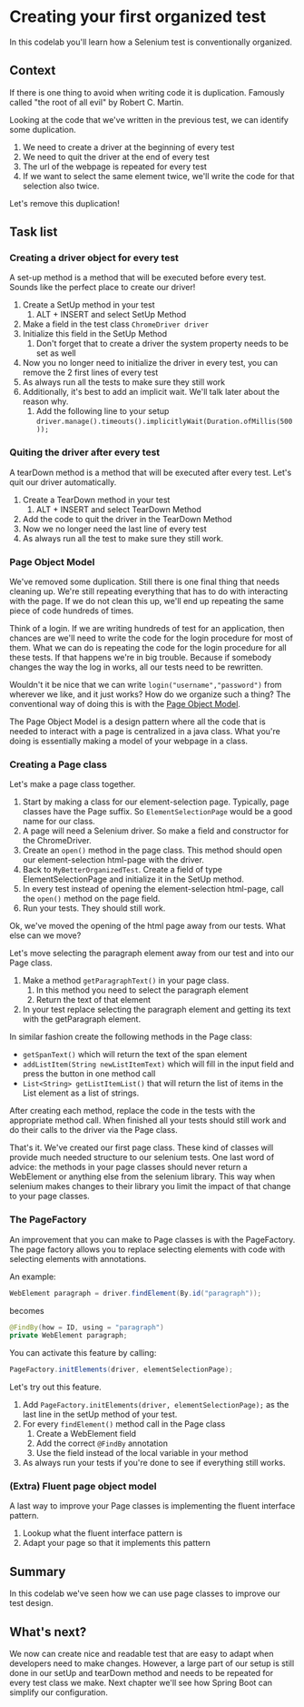 # Creating your first organized test

In this codelab you'll learn how a Selenium test is conventionally organized.

## Context
If there is one thing to avoid when writing code it is duplication. 
Famously called "the root of all evil" by Robert C. Martin.

Looking at the code that we've written in the previous test, we can identify some duplication.
1. We need to create a driver at the beginning of every test
2. We need to quit the driver at the end of every test
3. The url of the webpage is repeated for every test
4. If we want to select the same element twice, we'll write the code for that selection also twice.

Let's remove this duplication!

## Task list
### Creating a driver object for every test
A set-up method is a method that will be executed before every test.
Sounds like the perfect place to create our driver!

1. Create a SetUp method in your test
   1. ALT + INSERT and select SetUp Method
2. Make a field in the test class `ChromeDriver driver`
3. Initialize this field in the SetUp Method
   1. Don't forget that to create a driver the system property needs to be set as well
4. Now you no longer need to initialize the driver in every test, you can remove the 2 first lines of every test
5. As always run all the tests to make sure they still work
6. Additionally, it's best to add an implicit wait. We'll talk later about the reason why.
   1. Add the following line to your setup `driver.manage().timeouts().implicitlyWait(Duration.ofMillis(500));`

### Quiting the driver after every test
A tearDown method is a method that will be executed after every test.
Let's quit our driver automatically.

1. Create a TearDown method in your test
   1. ALT + INSERT and select TearDown Method
2. Add the code to quit the driver in the TearDown Method
3. Now we no longer need the last line of every test
4. As always run all the test to make sure they still work.

### Page Object Model
We've removed some duplication. Still there is one final thing that needs cleaning up.
We're still repeating everything that has to do with interacting with the page.
If we do not clean this up, we'll end up repeating the same piece of code hundreds of times.

Think of a login. If we are writing hundreds of test for an application, then chances are we'll need to write the code for the login procedure for most of them.
What we can do is repeating the code for the login procedure for all these tests. 
If that happens we're in big trouble. Because if somebody changes the way the log in works, all our tests need to be rewritten.

Wouldn't it be nice that we can write `login("username","password")` from wherever we like, and it just works? How do we organize such a thing?
The conventional way of doing this is with the [Page Object Model](https://www.selenium.dev/documentation/test_practices/encouraged/page_object_models/).

The Page Object Model is a design pattern where all the code that is needed to interact with a page is centralized in a java class.
What you're doing is essentially making a model of your webpage in a class.

### Creating a Page class
Let's make a page class together.

1. Start by making a class for our element-selection page. Typically, page classes have the Page suffix. So `ElementSelectionPage` would be a good name for our class.
2. A page will need a Selenium driver. So make a field and constructor for the ChromeDriver.
3. Create an `open()` method in the page class. This method should open our element-selection html-page with the driver.
4. Back to `MyBetterOrganizedTest`. Create a field of type ElementSelectionPage and initialize it in the SetUp method.
5. In every test instead of opening the element-selection html-page, call the `open()` method on the page field.
6. Run your tests. They should still work.

Ok, we've moved the opening of the html page away from our tests. What else can we move?

Let's move selecting the paragraph element away from our test and into our Page class.
1. Make a method `getParagraphText()` in your page class.
   1. In this method you need to select the paragraph element
   2. Return the text of that element
2. In your test replace selecting the paragraph element and getting its text with the getParagraph element.

In similar fashion create the following methods in the Page class:
- `getSpanText()` which will return the text of the span element
- `addListItem(String newListItemText)` which will fill in the input field and press the button in one method call
- `List<String> getListItemList()` that will return the list of items in the List element as a list of strings.

After creating each method, replace the code in the tests with the appropriate method call. 
When finished all your tests should still work and do their calls to the driver via the Page class.

That's it. We've created our first page class. These kind of classes will provide much needed structure to our selenium tests.
One last word of advice: the methods in your page classes should never return a WebElement or anything else from the selenium library.
This way when selenium makes changes to their library you limit the impact of that change to your page classes.

### The PageFactory
An improvement that you can make to Page classes is with the PageFactory. 
The page factory allows you to replace selecting elements with code with selecting elements with annotations.

An example:
```java
WebElement paragraph = driver.findElement(By.id("paragraph"));
```
becomes
```java
@FindBy(how = ID, using = "paragraph")
private WebElement paragraph;
```

You can activate this feature by calling:
```java
PageFactory.initElements(driver, elementSelectionPage);
```

Let's try out this feature.
1. Add `PageFactory.initElements(driver, elementSelectionPage);` as the last line in the setUp method of your test.
2. For every `findElement()` method call in the Page class
   1. Create a WebElement field
   2. Add the correct `@FindBy` annotation
   3. Use the field instead of the local variable in your method
3. As always run your tests if you're done to see if everything still works. 

### (Extra) Fluent page object model
A last way to improve your Page classes is implementing the fluent interface pattern.
1. Lookup what the fluent interface pattern is
2. Adapt your page so that it implements this pattern

## Summary

In this codelab we've seen how we can use page classes to improve our test design.

## What's next?

We now can create nice and readable test that are easy to adapt when developers need to make changes.
However, a large part of our setup is still done in our setUp and tearDown method and needs to be repeated for every test class we make.
Next chapter we'll see how Spring Boot can simplify our configuration.
